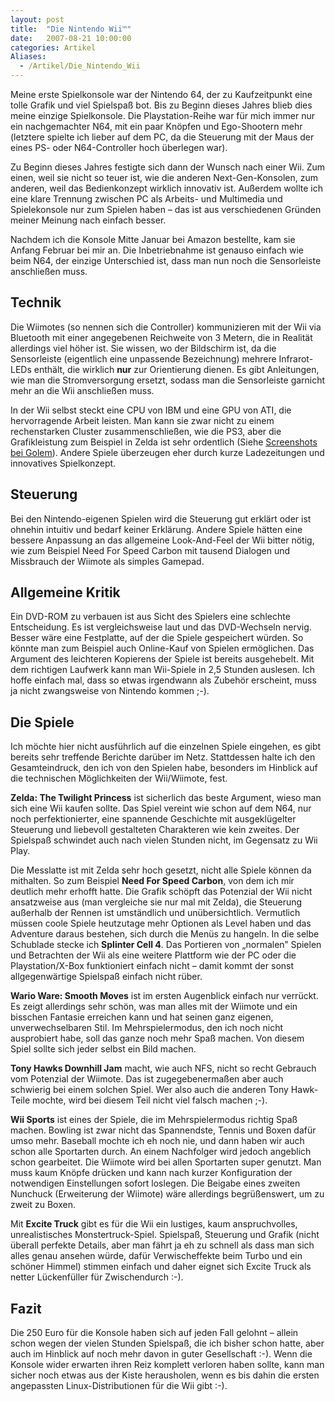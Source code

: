 ```yaml
---
layout: post
title:  "Die Nintendo Wii™"
date:   2007-08-21 10:00:00
categories: Artikel
Aliases:
  - /Artikel/Die_Nintendo_Wii
---
```




<p>
Meine erste Spielkonsole war der Nintendo 64, der zu Kaufzeitpunkt eine tolle
Grafik und viel Spielspaß bot. Bis zu Beginn dieses Jahres blieb dies meine
einzige Spielkonsole. Die Playstation-Reihe war für mich immer nur ein
nachgemachter N64, mit ein paar Knöpfen und Ego-Shootern mehr (letztere spielte
ich lieber auf dem PC, da die Steuerung mit der Maus der eines PS- oder
N64-Controller hoch überlegen war).
</p>

<p>
Zu Beginn dieses Jahres festigte sich dann der Wunsch nach einer Wii. Zum
einen, weil sie nicht so teuer ist, wie die anderen Next-Gen-Konsolen, zum
anderen, weil das Bedienkonzept wirklich innovativ ist. Außerdem wollte ich
eine klare Trennung zwischen PC als Arbeits- und Multimedia und Spielekonsole
nur zum Spielen haben – das ist aus verschiedenen Gründen meiner Meinung nach
einfach besser.
</p>

<p>
Nachdem ich die Konsole Mitte Januar bei Amazon bestellte, kam sie Anfang
Februar bei mir an. Die Inbetriebnahme ist genauso einfach wie beim N64, der
einzige Unterschied ist, dass man nun noch die Sensorleiste anschließen muss.
</p>

<h2>Technik</h2>
<p>
Die Wiimotes (so nennen sich die Controller) kommunizieren mit der Wii via
Bluetooth mit einer angegebenen Reichweite von 3 Metern, die in Realität
allerdings viel höher ist. Sie wissen, wo der Bildschirm ist, da die
Sensorleiste (eigentlich eine unpassende Bezeichnung) mehrere Infrarot-LEDs
enthält, die wirklich <strong>nur</strong> zur Orientierung dienen. Es gibt
Anleitungen, wie man die Stromversorgung ersetzt, sodass man die Sensorleiste
garnicht mehr an die Wii anschließen muss.
</p>

<p>
In der Wii selbst steckt eine CPU von IBM und eine GPU von ATI, die
hervorragende Arbeit leisten. Man kann sie zwar nicht zu einem rechenstarken
Cluster zusammenschließen, wie die PS3, aber die Grafikleistung zum Beispiel in
Zelda ist sehr ordentlich (Siehe <a
href="http://scr3.golem.de/?d=0505%2Fzelda&a=38107&s=1" target="_blank"
title="Screenshots zu Twilight Princess bei Golem.de">Screenshots bei
Golem</a>). Andere Spiele überzeugen eher durch kurze Ladezeitungen und
innovatives Spielkonzept.
</p>

<h2>Steuerung</h2>
<p>
Bei den Nintendo-eigenen Spielen wird die Steuerung gut erklärt oder ist
ohnehin intuitiv und bedarf keiner Erklärung. Andere Spiele hätten eine bessere
Anpassung an das allgemeine Look-And-Feel der Wii bitter nötig, wie zum
Beispiel Need For Speed Carbon mit tausend Dialogen und Missbrauch der Wiimote
als simples Gamepad.
</p>

<h2>Allgemeine Kritik</h2>
<p>
Ein DVD-ROM zu verbauen ist aus Sicht des Spielers eine schlechte Entscheidung.
Es ist vergleichsweise laut und das DVD-Wechseln nervig. Besser wäre eine
Festplatte, auf der die Spiele gespeichert würden. So könnte man zum Beispiel
auch Online-Kauf von Spielen ermöglichen. Das Argument des leichteren Kopierens
der Spiele ist bereits ausgehebelt. Mit dem richtigen Laufwerk kann man
Wii-Spiele in 2,5 Stunden auslesen. Ich hoffe einfach mal, dass so etwas
irgendwann als Zubehör erscheint, muss ja nicht zwangsweise von Nintendo kommen
;-).
</p>

<h2>Die Spiele</h2>
<p>
Ich möchte hier nicht ausführlich auf die einzelnen Spiele eingehen, es gibt
bereits sehr treffende Berichte darüber im Netz. Stattdessen halte ich den
Gesamteindruck, den ich von den Spielen habe, besonders im Hinblick auf die
technischen Möglichkeiten der Wii/Wiimote, fest.
</p>

<p>
<strong>Zelda: The Twilight Princess</strong> ist sicherlich das beste
Argument, wieso man sich eine Wii kaufen sollte. Das Spiel vereint wie schon
auf dem N64, nur noch perfektionierter, eine spannende Geschichte mit
ausgeklügelter Steuerung und liebevoll gestalteten Charakteren wie kein
zweites. Der Spielspaß schwindet auch nach vielen Stunden nicht, im Gegensatz
zu Wii Play.
</p>

<p>
Die Messlatte ist mit Zelda sehr hoch gesetzt, nicht alle Spiele können da
mithalten. So zum Beispiel <strong>Need For Speed Carbon</strong>, von dem ich
mir deutlich mehr erhofft hatte. Die Grafik schöpft das Potenzial der Wii nicht
ansatzweise aus (man vergleiche sie nur mal mit Zelda), die Steuerung außerhalb
der Rennen ist umständlich und unübersichtlich. Vermutlich müssen coole Spiele
heutzutage mehr Optionen als Level haben und das Adventure daraus bestehen,
sich durch die Menüs zu hangeln. In die selbe Schublade stecke ich
<strong>Splinter Cell 4</strong>. Das Portieren von „normalen” Spielen und
Betrachten der Wii als eine weitere Plattform wie der PC oder die
Playstation/X-Box funktioniert einfach nicht – damit kommt der sonst
allgegenwärtige Spielspaß einfach nicht rüber.
</p>

<p>
<strong>Wario Ware: Smooth Moves</strong> ist im ersten Augenblick einfach nur
verrückt. Es zeigt allerdings sehr schön, was man alles mit der Wiimote und ein
bisschen Fantasie erreichen kann und hat seinen ganz eigenen, unverwechselbaren
Stil. Im Mehrspielermodus, den ich noch nicht ausprobiert habe, soll das ganze
noch mehr Spaß machen. Von diesem Spiel sollte sich jeder selbst ein Bild
machen.
</p>

<p>
<strong>Tony Hawks Downhill Jam</strong> macht, wie auch NFS, nicht so recht
Gebrauch vom Potenzial der Wiimote. Das ist zugegebenermaßen aber auch
schwierig bei einem solchen Spiel. Wer also auch die anderen Tony Hawk-Teile
mochte, wird bei diesem Teil nicht viel falsch machen ;-).
</p>

<p>
<strong>Wii Sports</strong> ist eines der Spiele, die im Mehrspielermodus
richtig Spaß machen. Bowling ist zwar nicht das Spannendste, Tennis und Boxen
dafür umso mehr. Baseball mochte ich eh noch nie, und dann haben wir auch schon
alle Sportarten durch. An einem Nachfolger wird jedoch angeblich schon
gearbeitet. Die Wiimote wird bei allen Sportarten super genutzt. Man muss kaum
Knöpfe drücken und kann nach kurzer Konfiguration der notwendigen Einstellungen
sofort loslegen. Die Beigabe eines zweiten Nunchuck (Erweiterung der Wiimote)
wäre allerdings begrüßenswert, um zu zweit zu Boxen.
</p> 

<p>
Mit <strong>Excite Truck</strong> gibt es für die Wii ein lustiges, kaum
anspruchvolles, unrealistisches Monstertruck-Spiel. Spielspaß, Steuerung und
Grafik (nicht überall perfekte Details, aber man fährt ja eh zu schnell als
dass man sich alles genau ansehen würde, dafür Verwischeffekte beim Turbo und
ein schöner Himmel) stimmen einfach und daher eignet sich Excite Truck als
netter Lückenfüller für Zwischendurch :-).
</p>

<h2>Fazit</h2>
<p>
Die 250 Euro für die Konsole haben sich auf jeden Fall gelohnt – allein schon
wegen der vielen Stunden Spielspaß, die ich bisher schon hatte, aber auch im
Hinblick auf noch mehr davon in guter Gesellschaft :-). Wenn die Konsole wider
erwarten ihren Reiz komplett verloren haben sollte, kann man sicher noch etwas
aus der Kiste herausholen, wenn es bis dahin die ersten angepassten
Linux-Distributionen für die Wii gibt :-).
</p>

